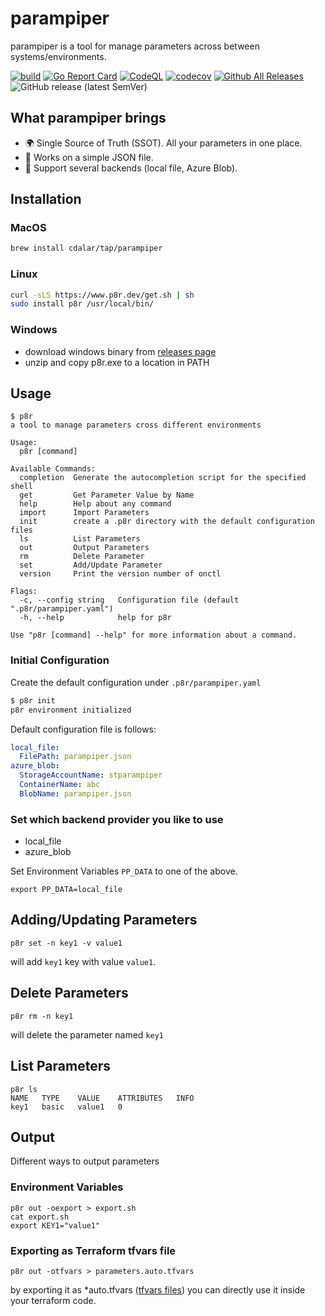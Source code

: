 # parampiper

parampiper is a tool for manage parameters across between systems/environments. 



[![build](https://github.com/cdalar/parampiper/actions/workflows/build.yml/badge.svg)](https://github.com/cdalar/parampiper/actions/workflows/build.yml)
[![Go Report Card](https://goreportcard.com/badge/github.com/cdalar/parampiper)](https://goreportcard.com/report/github.com/cdalar/parampiper)
[![CodeQL](https://github.com/cdalar/parampiper/actions/workflows/github-code-scanning/codeql/badge.svg)](https://github.com/cdalar/parampiper/actions/workflows/github-code-scanning/codeql)
[![codecov](https://codecov.io/gh/cdalar/parampiper/graph/badge.svg?token=7VU7H1II09)](https://codecov.io/gh/cdalar/parampiper)
[![Github All Releases](https://img.shields.io/github/downloads/cdalar/parampiper/total.svg)]()
![GitHub release (latest SemVer)](https://img.shields.io/github/v/release/cdalar/parampiper?sort=semver)
<!-- [![Known Vulnerabilities](https://snyk.io/test/github/cdalar/parampiper/main/badge.svg)](https://snyk.io/test/github/cdalar/parampiper/main) -->

## What parampiper brings 

- 🌍 Single Source of Truth (SSOT). All your parameters in one place.
- 📄  Works on a simple JSON file.
- 🔄 Support several backends (local file, Azure Blob).

## Installation

### MacOS

```zsh
brew install cdalar/tap/parampiper
```

### Linux

```bash
curl -sLS https://www.p8r.dev/get.sh | sh 
sudo install p8r /usr/local/bin/
```

### Windows 

- download windows binary from [releases page](https://github.com/cdalar/parampiper/releases)
- unzip and copy p8r.exe to a location in PATH


## Usage
```
$ p8r
a tool to manage parameters cross different environments

Usage:
  p8r [command]

Available Commands:
  completion  Generate the autocompletion script for the specified shell
  get         Get Parameter Value by Name
  help        Help about any command
  import      Import Parameters
  init        create a .p8r directory with the default configuration files
  ls          List Parameters
  out         Output Parameters
  rm          Delete Parameter
  set         Add/Update Parameter
  version     Print the version number of onctl

Flags:
  -c, --config string   Configuration file (default ".p8r/parampiper.yaml")
  -h, --help            help for p8r

Use "p8r [command] --help" for more information about a command.
```

### Initial Configuration

Create the default configuration under `.p8r/parampiper.yaml`
```bash
$ p8r init
p8r environment initialized
```
Default configuration file is follows:
```yaml
local_file:
  FilePath: parampiper.json
azure_blob:
  StorageAccountName: stparampiper
  ContainerName: abc
  BlobName: parampiper.json
```

### Set which backend provider you like to use

- local_file
- azure_blob

Set Environment Variables `PP_DATA` to one of the above.
```
export PP_DATA=local_file
```

## Adding/Updating Parameters 
```
p8r set -n key1 -v value1
```
will add `key1` key with value `value1`.


## Delete Parameters
```
p8r rm -n key1
```
will delete the parameter named `key1`

## List Parameters
```
p8r ls 
NAME   TYPE    VALUE    ATTRIBUTES   INFO
key1   basic   value1   0
```

## Output 
Different ways to output parameters

### Environment Variables
```
p8r out -oexport > export.sh
cat export.sh
export KEY1="value1"
```

### Exporting as Terraform tfvars file 
```
p8r out -otfvars > parameters.auto.tfvars
```
by exporting it as *auto.tfvars ([tfvars files](https://developer.hashicorp.com/terraform/language/values/variables#variable-definitions-tfvars-files)) you can directly use it inside your terraform code. 

